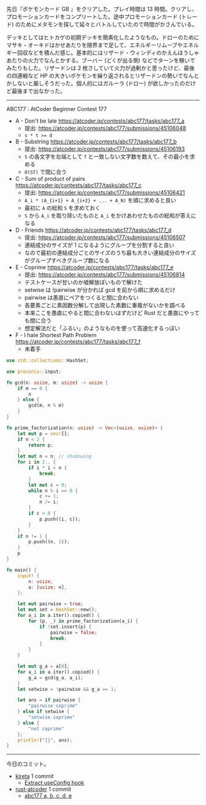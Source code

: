 先日『ポケモンカード GB 』をクリアした。プレイ時間は 13 時間。クリアし、プロモーションカードをコンプリートした。途中プロモーションカード (トレード) のためにメタモンを探して延々とバトルしていたので時間がかさんでいる。

デッキとしてはヒトカゲの初期デッキを簡素化したようなもの。ドローのためにマサキ・オーキドはかせあたりを限界まで足して、エネルギーリムーブやエネルギー回収などを積んだ感じ。基本的にはリザード・ウィンディのかえんほうしゃあたりの火力でなんとかする。ブーバー (どくが出る側) などでターンを稼いでみたりもした。リザードンは 2 枚さしていて火力が過剰かと思ったけど、最後の四連戦など HP の大きいポケモンを繰り返されるとリザードンの勢いでなんとかしないと厳しそうだった。個人的にはガルーラ (ドロー) が欲しかったのだけど最後まで出なかった。

---

ABC177 : AtCoder Beginner Contest 177

- A - Don't be late
  <https://atcoder.jp/contests/abc177/tasks/abc177_a>
  - 提出: <https://atcoder.jp/contests/abc177/submissions/45106048>
  - `s * t >= d`
- B - Substring
  <https://atcoder.jp/contests/abc177/tasks/abc177_b>
  - 提出: <https://atcoder.jp/contests/abc177/submissions/45106193>
  - `S` の各文字を左端として `T` と一致しない文字数を数えて、その最小を求める
  - `O(ST)` で間に合う
- C - Sum of product of pairs
  <https://atcoder.jp/contests/abc177/tasks/abc177_c>
  - 提出: <https://atcoder.jp/contests/abc177/submissions/45106421>
  - `A_i * (A_{i+1} + A_{i+2} + ... + A_N)` を順に求めると良い
  - 最初に `A` の総和 `S` を求めておく
  - `S` から `A_i` を取り除いたものと `A_i` をかけあわせたものの総和が答えになる
- D - Friends
  <https://atcoder.jp/contests/abc177/tasks/abc177_d>
  - 提出: <https://atcoder.jp/contests/abc177/submissions/45106507>
  - 連結成分のサイズが 1 になるようにグループを分割すると良い
  - なので最初の連結成分ごとのサイズのうち最も大きい連結成分のサイズがグループすべきグループ数になる
- E - Coprime
  <https://atcoder.jp/contests/abc177/tasks/abc177_e>
  - 提出: <https://atcoder.jp/contests/abc177/submissions/45106814>
  - テストケースが甘いのか嘘解放ぽいもので解けた
  - setwise は !pairwise が分かれば gcd を前から順に求めるだけ
  - pairwise は愚直にペアをつくると間に合わない
  - 各要素ごとに素因数分解して出現した素数に重複がないかを調べる
  - 本来ここを愚直にやると間に合わないはずだけど Rust だと愚直にやっても間に合う
  - 想定解法だと「ふるい」のようなものを使って高速化するっぽい
- F - I hate Shortest Path Problem
  <https://atcoder.jp/contests/abc177/tasks/abc177_f>
  - 未着手

```rust
use std::collections::HashSet;

use proconio::input;

fn gcd(n: usize, m: usize) -> usize {
    if m == 0 {
        n
    } else {
        gcd(m, n % m)
    }
}

fn prime_factorization(n: usize) -> Vec<(usize, usize)> {
    let mut p = vec![];
    if n < 2 {
        return p;
    }
    let mut n = n; // shadowing
    for i in 2.. {
        if i * i > n {
            break;
        }
        let mut c = 0;
        while n % i == 0 {
            c += 1;
            n /= i;
        }
        if c > 0 {
            p.push((i, c));
        }
    }
    if n != 1 {
        p.push((n, 1));
    }
    p
}

fn main() {
    input! {
        n: usize,
        a: [usize; n],
    };

    let mut pairwise = true;
    let mut set = HashSet::new();
    for a_i in a.iter().copied() {
        for (p, _) in prime_factorization(a_i) {
            if !set.insert(p) {
                pairwise = false;
                break;
            }
        }
    }

    let mut g_a = a[0];
    for a_i in a.iter().copied() {
        g_a = gcd(g_a, a_i);
    }
    let setwise = !pairwise && g_a == 1;

    let ans = if pairwise {
        "pairwise coprime"
    } else if setwise {
        "setwise coprime"
    } else {
        "not coprime"
    };
    println!("{}", ans);
}
```

---

今日のコミット。

- [kireta](https://github.com/bouzuya/kireta) 1 commit
  - [Extract useConfig hook](https://github.com/bouzuya/kireta/commit/1916a3473d5641c8af4ee19fa126d12282024d0d)
- [rust-atcoder](https://github.com/bouzuya/rust-atcoder) 1 commit
  - [abc177 a, b, c, d, e](https://github.com/bouzuya/rust-atcoder/commit/3a41c7b35b3b77ab6882bb507d023eb9eb25aa93)
